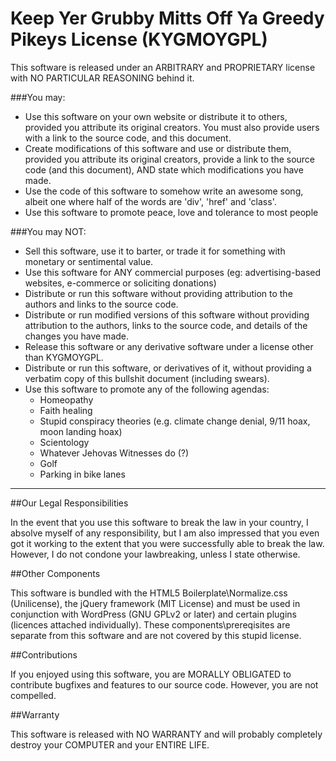 # Keep Yer Grubby Mitts Off Ya Greedy Pikeys License (KYGMOYGPL)

This software is released under an ARBITRARY and PROPRIETARY license with NO PARTICULAR REASONING behind it.

###You may:
- Use this software on your own website or distribute it to others, provided you attribute its original creators. You must also provide users with a link to the source code, and this document.
- Create modifications of this software and use or distribute them, provided you attribute its original creators, provide a link to the source code (and this document), AND state which modifications you have made.
- Use the code of this software to somehow write an awesome song, albeit one where half of the words are 'div', 'href' and 'class'.
- Use this software to promote peace, love and tolerance to most people

###You may NOT:
- Sell this software, use it to barter, or trade it for something with monetary or sentimental value.
- Use this software for ANY commercial purposes (eg: advertising-based websites, e-commerce or soliciting donations)
- Distribute or run this software without providing attribution to the authors and links to the source code.
- Distribute or run modified versions of this software without providing attribution to the authors, links to the source code, and details of the changes you have made.
- Release this software or any derivative software under a license other than KYGMOYGPL.
- Distribute or run this software, or derivatives of it, without providing a verbatim copy of this bullshit document (including swears).
- Use this software to promote any of the following agendas:
	- Homeopathy
	- Faith healing
	- Stupid conspiracy theories (e.g. climate change denial, 9/11 hoax, moon landing hoax)
	- Scientology
	- Whatever Jehovas Witnesses do (?)
	- Golf
	- Parking in bike lanes
---

##Our Legal Responsibilities

In the event that you use this software to break the law in your country, I absolve myself of any responsibility, but I am also impressed that you even got it working to the extent that you were successfully able to break the law. However, I do not condone your lawbreaking, unless I state otherwise.

##Other Components

This software is bundled with the HTML5 Boilerplate\Normalize.css (Unilicense), the jQuery framework (MIT License) and must be used in conjunction with WordPress (GNU GPLv2 or later) and certain plugins (licences attached individually). These components\prereqisites are separate from this software and are not covered by this stupid license.

##Contributions

If you enjoyed using this software, you are MORALLY OBLIGATED to contribute bugfixes and features to our source code. However, you are not compelled.

##Warranty

This software is released with NO WARRANTY and will probably completely destroy your COMPUTER and your ENTIRE LIFE.